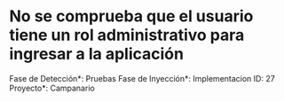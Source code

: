 # No se comprueba que el usuario tiene un rol administrativo para ingresar a la aplicación

Fase de Detección*: Pruebas
Fase de Inyección*: Implementacion
ID: 27
Proyecto*: Campanario